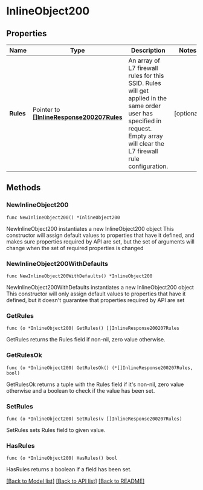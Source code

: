 # InlineObject200

## Properties

Name | Type | Description | Notes
------------ | ------------- | ------------- | -------------
**Rules** | Pointer to [**[]InlineResponse200207Rules**](InlineResponse200207Rules.md) | An array of L7 firewall rules for this SSID. Rules will get applied in the same order user has specified in request. Empty array will clear the L7 firewall rule configuration. | [optional] 

## Methods

### NewInlineObject200

`func NewInlineObject200() *InlineObject200`

NewInlineObject200 instantiates a new InlineObject200 object
This constructor will assign default values to properties that have it defined,
and makes sure properties required by API are set, but the set of arguments
will change when the set of required properties is changed

### NewInlineObject200WithDefaults

`func NewInlineObject200WithDefaults() *InlineObject200`

NewInlineObject200WithDefaults instantiates a new InlineObject200 object
This constructor will only assign default values to properties that have it defined,
but it doesn't guarantee that properties required by API are set

### GetRules

`func (o *InlineObject200) GetRules() []InlineResponse200207Rules`

GetRules returns the Rules field if non-nil, zero value otherwise.

### GetRulesOk

`func (o *InlineObject200) GetRulesOk() (*[]InlineResponse200207Rules, bool)`

GetRulesOk returns a tuple with the Rules field if it's non-nil, zero value otherwise
and a boolean to check if the value has been set.

### SetRules

`func (o *InlineObject200) SetRules(v []InlineResponse200207Rules)`

SetRules sets Rules field to given value.

### HasRules

`func (o *InlineObject200) HasRules() bool`

HasRules returns a boolean if a field has been set.


[[Back to Model list]](../README.md#documentation-for-models) [[Back to API list]](../README.md#documentation-for-api-endpoints) [[Back to README]](../README.md)


